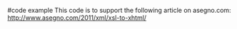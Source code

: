 #code example
This code is to support the following article on asegno.com: 
http://www.asegno.com/2011/xml/xsl-to-xhtml/


